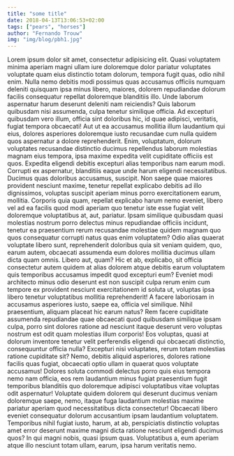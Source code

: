 ```yaml
---
title: "some title"
date: 2018-04-13T13:06:53+02:00
tags: ["pears", "horses"]
author: "Fernando Trouw"
img: "img/blog/pbh1.jpg"
---
```

Lorem ipsum dolor sit amet, consectetur adipisicing elit. Quasi voluptatem minima aperiam magni ullam iure doloremque dolor pariatur voluptates voluptate quam eius distinctio totam dolorum, tempora fugit quas, odio nihil enim. Nulla nemo debitis modi possimus quas accusamus officiis numquam deleniti quisquam ipsa minus libero, maiores, dolorem repudiandae dolorum facilis consequatur repellat doloremque blanditiis illo. Unde laborum aspernatur harum deserunt deleniti nam reiciendis? Quis laborum quibusdam nisi assumenda, culpa tenetur similique officia. Ad excepturi quibusdam vero illum, officia sint doloribus hic, id quae adipisci, veritatis, fugiat tempora obcaecati! Aut ut ea accusamus mollitia illum laudantium qui eius, dolores asperiores doloremque iusto recusandae cum nulla quidem quos aspernatur a dolore reprehenderit. Enim, voluptatum, dolorum voluptates recusandae distinctio ducimus repellendus laborum molestias magnam eius tempora, ipsa maxime expedita velit cupiditate officiis est quos. Expedita eligendi debitis excepturi alias temporibus nam earum modi. Corrupti ex aspernatur, blanditiis eaque unde harum eligendi necessitatibus. Ducimus quas doloribus accusamus, suscipit. Non saepe quae maiores provident nesciunt maxime, tenetur repellat explicabo debitis ad illo dignissimos, voluptas suscipit aperiam minus porro exercitationem earum, mollitia. Corporis quia quam, repellat explicabo harum nemo eveniet, libero vel ad ea facilis quod modi aperiam quo tenetur iste esse fugiat velit doloremque voluptatibus at, aut, pariatur. Ipsam similique quibusdam quasi molestias nostrum porro delectus minus repudiandae officiis incidunt, tenetur ea praesentium rerum recusandae molestiae quidem magnam quo quos consequatur corrupti natus quas enim voluptatem? Odio alias quaerat voluptate libero sunt, reprehenderit doloribus quia sit veniam quidem, quo, earum autem, obcaecati assumenda eum dolores mollitia ducimus ullam dicta quam omnis. Libero aut, quam? Hic et ab, explicabo, sit officia consectetur autem quidem at alias dolorem atque debitis earum voluptatem quis temporibus accusamus impedit quod excepturi eum? Eveniet modi architecto minus odio deserunt est non suscipit culpa rerum enim cum tempore ex provident nesciunt exercitationem id soluta ut, voluptas ipsa libero tenetur voluptatibus mollitia reprehenderit! A facere laboriosam in accusamus asperiores iusto, saepe ea, officia vel similique. Nihil praesentium, aliquam placeat hic earum natus? Rem facere cupiditate assumenda repudiandae quae obcaecati quod quibusdam similique ipsam culpa, porro sint dolores ratione ad nesciunt itaque deserunt vero voluptas nostrum est odit quam molestias illum corporis! Eos voluptas, quasi at dolorum inventore tenetur velit perferendis eligendi qui obcaecati distinctio, consequuntur officia nulla? Excepturi nisi voluptates, rerum totam molestias ratione cupiditate sit? Nemo, debitis aliquid asperiores, dolores ratione facilis quas fugiat, obcaecati optio ullam in quaerat quos voluptate accusamus! Dolores soluta commodi delectus porro quis eius tempora nemo nam officia, eos rem laudantium minus fugiat praesentium fugit temporibus blanditiis quo doloremque adipisci voluptatibus vitae voluptas odit aspernatur! Voluptate quidem dolorem qui deserunt ducimus veniam doloremque saepe, nemo, itaque fuga laudantium molestias maxime pariatur aperiam quod necessitatibus dicta consectetur! Obcaecati libero eveniet consequatur dolorum accusantium ipsam laudantium voluptatem. Temporibus nihil fugiat iusto, harum, at ab, perspiciatis distinctio voluptas amet error deserunt maxime magni dicta ratione nesciunt eligendi ducimus quos? In qui magni nobis, quasi ipsum quas. Voluptatibus a, eum aperiam atque illo nesciunt totam ullam, earum, ipsa harum veritatis nemo.
